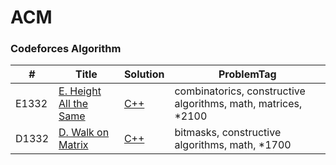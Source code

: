 # ACM



### Codeforces Algorithm

| # | Title | Solution | ProblemTag |
|---| ------| ---------| -----------|
|E1332|[E. Height All the Same](https://codeforces.com/contest/1332/problem/E)|[C++](./codeforces/HeightAllTheSame/HeightAllTheSame.cpp)|combinatorics, constructive algorithms, math, matrices, *2100|
|D1332|[D. Walk on Matrix](https://codeforces.com/contest/1332/problem/D)|[C++](./codeforces/WalkOnMatrix/WalkOnMatrix.cpp)|bitmasks, constructive algorithms, math, *1700|
